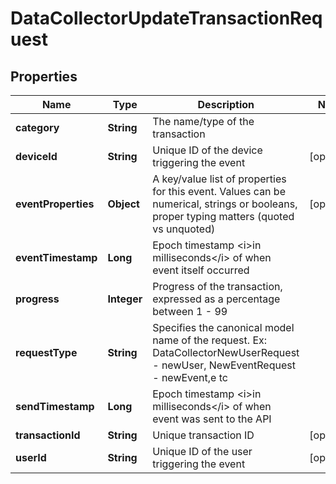 
# DataCollectorUpdateTransactionRequest

## Properties
Name | Type | Description | Notes
------------ | ------------- | ------------- | -------------
**category** | **String** | The name/type of the transaction | 
**deviceId** | **String** | Unique ID of the device triggering the event |  [optional]
**eventProperties** | **Object** | A key/value list of properties for this event. Values can be numerical, strings or booleans, proper typing matters (quoted vs unquoted) |  [optional]
**eventTimestamp** | **Long** | Epoch timestamp &lt;i&gt;in milliseconds&lt;/i&gt; of when event itself occurred | 
**progress** | **Integer** | Progress of the transaction, expressed as a percentage between 1 - 99 | 
**requestType** | **String** | Specifies the canonical model name of the request. Ex: DataCollectorNewUserRequest - newUser, NewEventRequest - newEvent,e tc | 
**sendTimestamp** | **Long** | Epoch timestamp &lt;i&gt;in milliseconds&lt;/i&gt; of when event was sent to the API | 
**transactionId** | **String** | Unique transaction ID |  [optional]
**userId** | **String** | Unique ID of the user triggering the event |  [optional]



